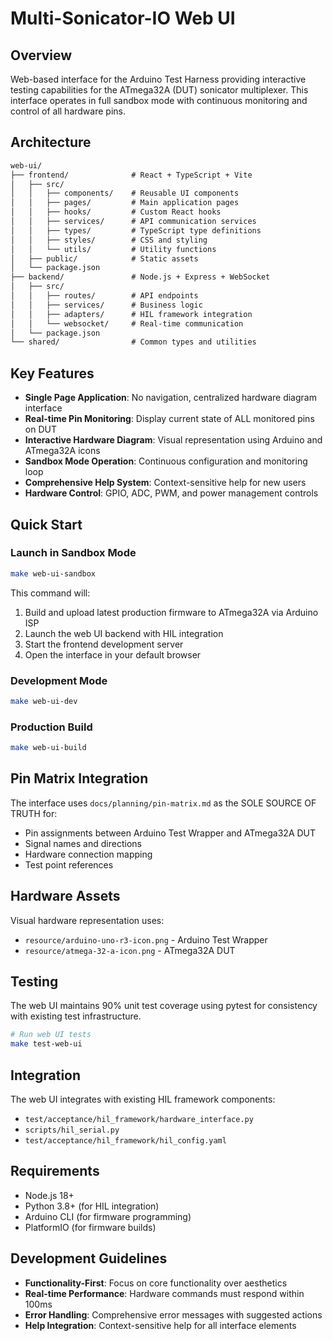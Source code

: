 # Multi-Sonicator-IO Web UI

## Overview

Web-based interface for the Arduino Test Harness providing interactive testing capabilities for the ATmega32A (DUT) sonicator multiplexer. This interface operates in full sandbox mode with continuous monitoring and control of all hardware pins.

## Architecture

```markdown
web-ui/
├── frontend/              # React + TypeScript + Vite
│   ├── src/
│   │   ├── components/    # Reusable UI components
│   │   ├── pages/         # Main application pages
│   │   ├── hooks/         # Custom React hooks
│   │   ├── services/      # API communication services
│   │   ├── types/         # TypeScript type definitions
│   │   ├── styles/        # CSS and styling
│   │   └── utils/         # Utility functions
│   ├── public/            # Static assets
│   └── package.json
├── backend/               # Node.js + Express + WebSocket
│   ├── src/
│   │   ├── routes/        # API endpoints
│   │   ├── services/      # Business logic
│   │   ├── adapters/      # HIL framework integration
│   │   └── websocket/     # Real-time communication
│   └── package.json
└── shared/                # Common types and utilities
```

## Key Features

- **Single Page Application**: No navigation, centralized hardware diagram interface
- **Real-time Pin Monitoring**: Display current state of ALL monitored pins on DUT
- **Interactive Hardware Diagram**: Visual representation using Arduino and ATmega32A icons
- **Sandbox Mode Operation**: Continuous configuration and monitoring loop
- **Comprehensive Help System**: Context-sensitive help for new users
- **Hardware Control**: GPIO, ADC, PWM, and power management controls

## Quick Start

### Launch in Sandbox Mode
```bash
make web-ui-sandbox
```
This command will:
1. Build and upload latest production firmware to ATmega32A via Arduino ISP
2. Launch the web UI backend with HIL integration
3. Start the frontend development server
4. Open the interface in your default browser

### Development Mode
```bash
make web-ui-dev
```

### Production Build
```bash
make web-ui-build
```

## Pin Matrix Integration

The interface uses `docs/planning/pin-matrix.md` as the SOLE SOURCE OF TRUTH for:
- Pin assignments between Arduino Test Wrapper and ATmega32A DUT
- Signal names and directions
- Hardware connection mapping
- Test point references

## Hardware Assets

Visual hardware representation uses:
- `resource/arduino-uno-r3-icon.png` - Arduino Test Wrapper
- `resource/atmega-32-a-icon.png` - ATmega32A DUT

## Testing

The web UI maintains 90% unit test coverage using pytest for consistency with existing test infrastructure.

```bash
# Run web UI tests
make test-web-ui
```

## Integration

The web UI integrates with existing HIL framework components:
- `test/acceptance/hil_framework/hardware_interface.py`
- `scripts/hil_serial.py`
- `test/acceptance/hil_framework/hil_config.yaml`

## Requirements

- Node.js 18+
- Python 3.8+ (for HIL integration)
- Arduino CLI (for firmware programming)
- PlatformIO (for firmware builds)

## Development Guidelines

- **Functionality-First**: Focus on core functionality over aesthetics
- **Real-time Performance**: Hardware commands must respond within 100ms
- **Error Handling**: Comprehensive error messages with suggested actions
- **Help Integration**: Context-sensitive help for all interface elements
